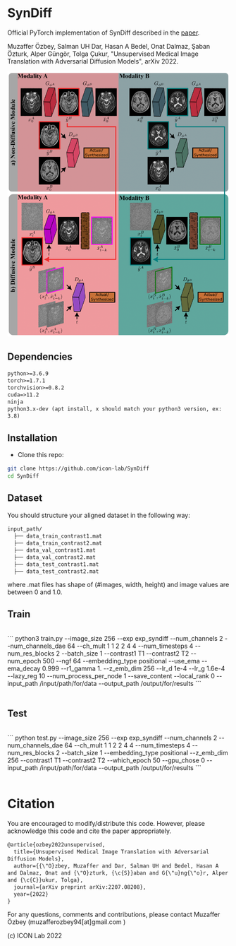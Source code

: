 # SynDiff

Official PyTorch implementation of SynDiff described in the [paper](https://arxiv.org/abs/2207.08208).

Muzaffer Özbey, Salman UH Dar, Hasan A Bedel, Onat Dalmaz, Şaban Özturk, Alper Güngör, Tolga Çukur, "Unsupervised Medical Image Translation with Adversarial Diffusion Models", arXiv 2022.

<img src="./figures/syndiff.png" width="600px">

## Dependencies

```
python>=3.6.9
torch>=1.7.1
torchvision>=0.8.2
cuda=>11.2
ninja
python3.x-dev (apt install, x should match your python3 version, ex: 3.8)
```

## Installation
- Clone this repo:
```bash
git clone https://github.com/icon-lab/SynDiff
cd SynDiff
```

## Dataset
You should structure your aligned dataset in the following way:



```
input_path/
  ├── data_train_contrast1.mat
  ├── data_train_contrast2.mat
  ├── data_val_contrast1.mat
  ├── data_val_contrast2.mat
  ├── data_test_contrast1.mat
  ├── data_test_contrast2.mat
```

where .mat files has shape of (#images, width, height) and image values are between 0 and 1.0.

## Train

<br />
```
python3 train.py --image_size 256 --exp exp_syndiff --num_channels 2 --num_channels_dae 64 --ch_mult 1 1 2 2 4 4 --num_timesteps 4 --num_res_blocks 2 --batch_size 1 --contrast1 T1 --contrast2 T2 --num_epoch 500 --ngf 64 --embedding_type positional --use_ema --ema_decay 0.999 --r1_gamma 1. --z_emb_dim 256 --lr_d 1e-4 --lr_g 1.6e-4 --lazy_reg 10 --num_process_per_node 1 --save_content --local_rank 0 --input_path /input/path/for/data --output_path /output/for/results
```
<br />
<br />


## Test

<br />
```
python test.py --image_size 256 --exp exp_syndiff --num_channels 2 --num_channels_dae 64 --ch_mult 1 1 2 2 4 4 --num_timesteps 4 --num_res_blocks 2 --batch_size 1 --embedding_type positional  --z_emb_dim 256 --contrast1 T1  --contrast2 T2 --which_epoch 50 --gpu_chose 0 --input_path /input/path/for/data --output_path /output/for/results
```
<br />
<br />


# Citation
You are encouraged to modify/distribute this code. However, please acknowledge this code and cite the paper appropriately.
```
@article{ozbey2022unsupervised,
  title={Unsupervised Medical Image Translation with Adversarial Diffusion Models},
  author={{\"O}zbey, Muzaffer and Dar, Salman UH and Bedel, Hasan A and Dalmaz, Onat and {\"O}zturk, {\c{S}}aban and G{\"u}ng{\"o}r, Alper and {\c{C}}ukur, Tolga},
  journal={arXiv preprint arXiv:2207.08208},
  year={2022}
}

```
For any questions, comments and contributions, please contact Muzaffer Özbey (muzafferozbey94[at]gmail.com ) <br />

(c) ICON Lab 2022